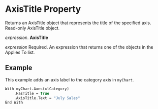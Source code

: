 
# AxisTitle Property

Returns an AxisTitle object that represents the title of the specified axis. Read-only AxisTitle object.

 _expression_. **AxisTitle**

 _expression_ Required. An expression that returns one of the objects in the Applies To list.


## Example

This example adds an axis label to the category axis in  `myChart`.


```vb
With myChart.Axes(xlCategory) 
    .HasTitle = True 
    .AxisTitle.Text = "July Sales" 
End With
```

